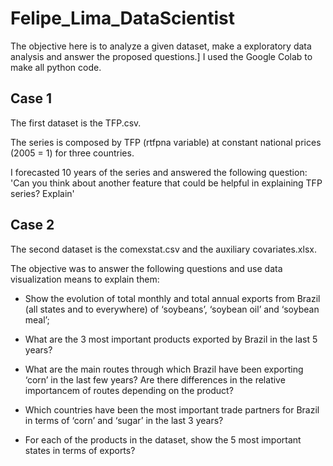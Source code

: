 # Felipe_Lima_DataScientist

The objective here is to analyze a given dataset, make a exploratory data analysis and answer the proposed questions.]
I used the Google Colab to make all python code.

## Case 1
The first dataset is the TFP.csv.

The series is composed by TFP (rtfpna variable) at constant national prices (2005 = 1) for three countries.

I forecasted 10 years of the series and answered the following question: 'Can you think about another feature that could be helpful in explaining TFP series? Explain'

## Case 2

The second dataset is the comexstat.csv and the auxiliary covariates.xlsx.

The objective was to answer the following questions and use data visualization means to explain them:

- Show the evolution of total monthly and total annual exports from Brazil (all states and to everywhere) of ‘soybeans’, ‘soybean oil’ and ‘soybean meal’;

- What are the 3 most important products exported by Brazil in the last 5 years?

- What are the main routes through which Brazil have been exporting ‘corn’ in the last few years? Are there differences in the relative importancem of routes depending on the product?

- Which countries have been the most important trade partners for Brazil in terms of ‘corn’ and ‘sugar’ in the last 3 years?

- For each of the products in the dataset, show the 5 most important states in terms of exports?

